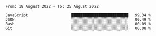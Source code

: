 <!--START_SECTION:waka-->

```text
From: 18 August 2022 - To: 25 August 2022

JavaScript                   █████████████████████████   99.34 %
JSON                         ░░░░░░░░░░░░░░░░░░░░░░░░░   00.49 %
Bash                         ░░░░░░░░░░░░░░░░░░░░░░░░░   00.09 %
Git                          ░░░░░░░░░░░░░░░░░░░░░░░░░   00.08 %
```

<!--END_SECTION:waka-->
